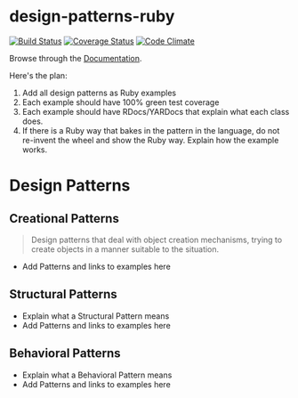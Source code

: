 design-patterns-ruby
====================

[![Build Status](https://travis-ci.org/emilsoman/design-patterns-ruby.png?branch=master)](https://travis-ci.org/emilsoman/design-patterns-ruby)
[![Coverage Status](https://coveralls.io/repos/emilsoman/design-patterns-ruby/badge.png?branch=master)](https://coveralls.io/r/emilsoman/design-patterns-ruby)
[![Code Climate](https://codeclimate.com/github/emilsoman/design-patterns-ruby.png)](https://codeclimate.com/github/emilsoman/design-patterns-ruby)

Browse through the [Documentation](http://rubydoc.info/github/emilsoman/design-patterns-ruby/master/frames).

Here's the plan:

1. Add all design patterns as Ruby examples
2. Each example should have 100% green test coverage
3. Each example should have RDocs/YARDocs that explain what each class does.
4. If there is a Ruby way that bakes in the pattern in the language, do not re-invent the wheel and show the Ruby way.
Explain how the example works.

# Design Patterns

## Creational Patterns
> Design patterns that deal with object creation mechanisms,
  trying to create objects in a manner suitable to the situation.
  
* Add Patterns and links to examples here

## Structural Patterns
* Explain what a Structural Pattern means
* Add Patterns and links to examples here

## Behavioral Patterns
* Explain what a Behavioral Pattern means
* Add Patterns and links to examples here


